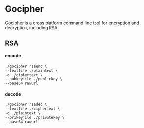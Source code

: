 # Gocipher
Gocipher is a cross platform command line tool for encryption and decryption, including RSA.
## RSA
#### encode
    ./gocipher rsaenc \
    --textfile ./plaintext \
    -o ./ciphertext \
    --pubkeyfile ./publickey \
    --base64 rawurl
#### decode
    ./gocipher rsadec \
    --textfile ./ciphertext \
    -o ./plaintext \
    --prikeyfile ./privatekey \
    --base64 rawurl